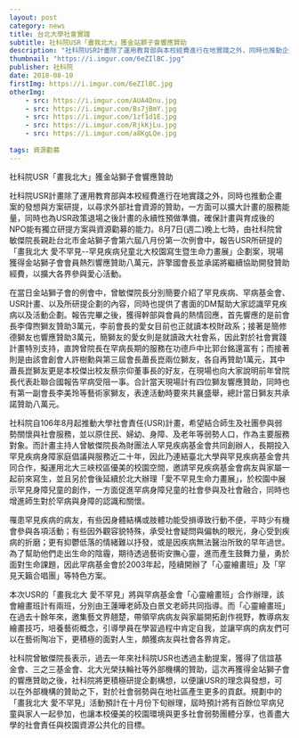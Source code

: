 ```yaml
---
layout: post
category: news
title: 台北大學社會實踐
subtitle: 社科院USR「畫我北大」獲金站獅子會響應贊助
description: "社科院USR計畫除了運用教育部與本校經費進行在地實踐之外，同時也推動企畫案的發想與方案研提，以尋求外部社會資源的贊助..."
thumbnail: "https://i.imgur.com/6eZIlBC.jpg"
publisher: 社科院
date: 2018-08-10 
firstImg: https://i.imgur.com/6eZIlBC.jpg
otherImg:
    - src: https://i.imgur.com/AUA4Dnu.jpg
    - src: https://i.imgur.com/Bs7jBmY.jpg
    - src: https://i.imgur.com/1zf1d1E.jpg
    - src: https://i.imgur.com/RjkKjLu.jpg
    - src: https://i.imgur.com/a8KgLQe.jpg
    
tags: 資源勸募
---
```


社科院USR「畫我北大」獲金站獅子會響應贊助

社科院USR計畫除了運用教育部與本校經費進行在地實踐之外，同時也推動企畫案的發想與方案研提，以尋求外部社會資源的贊助，一方面可以擴大計畫的服務能量，同時也為USR政策退場之後計畫的永續性預做準備，確保計畫與育成後的NPO能有獨立研提方案與資源勸募的能力。8月7日(週二)晚上七時，由社科院曾敏傑院長親赴台北市金站獅子會第六屆八月份第一次例會中，報告USR所研提的「畫我北大 愛不罕見--罕見疾病兒童北大校園寫生暨生命力畫展」企劃案，現場獲得金站獅子會會員熱烈響應贊助八萬元，許擎國會長並承諾將繼續協助開發贊助經費，以擴大各界參與愛心活動。

在當日金站獅子會的例會中，曾敏傑院長分別簡要介紹了罕見疾病、罕病基金會、USR計畫、以及所研提企劃的內容，同時也提供了書面的DM幫助大家認識罕見疾病以及活動企劃。報告完畢之後，獲得幹部與會員的熱情回應，首先響應的是前會長李偉煦獅友贊助3萬元，李前會長的愛女目前也正就讀本校財政系；接著是簡修德獅友也響應贊助3萬元，簡獅友的愛女則是就讀政大社會系，因此對於社會實踐計畫特別支持，直誇曾院長在罕病長期的服務在功德戶中比郭台銘還富有；而接著則是由該會創會人許樹勳與第三屆會長蕭長崑兩位獅友，各自再贊助1萬元，其中蕭長崑獅友更是本校傑出校友蔡宗仰董事長的好友，在現場也向大家說明前年曾院長代表赴聯合國報告罕病受阻一事。合計當天現場計有四位獅友響應贊助，同時也有第一副會長李美玲等藝術家獅友，表達活動時要來共襄盛舉，總計當日獅友共承諾贊助八萬元。

社科院自106年8月起推動大學社會責任(USR)計畫，希望結合師生及社團參與弱勢關懷與社會服務，並以原住民、婦幼、身障、及老年等弱勢人口，作為主要服務對象。而計畫主持人曾敏傑院長為財團法人罕見疾病基金會共同創辦人，長期投入罕見疾病身障家庭倡議與服務近二十年，因此乃連結臺北大學與罕見疾病基金會共同合作，擬運用北大三峽校區優美的校園空間，邀請罕見疾病基金會病友與家屬一起前來寫生，並且另於會後延續於北大辦理「愛不罕見生命力畫展」，於校園中展示罕見身障兒童的創作，一方面促進罕病身障兒童的社會參與及社會融合，同時也增進師生對於罕病與身障的認識和關懷。

罹患罕見疾病的病友，有些因身體結構或肢體功能受損導致行動不便，平時少有機會參與各項活動；有些因外觀容貌特殊，承受社會疑問與偏執的眼光，身心受到疾病的折磨；更有抑鬱低落的情緒難以抒發，或是因疾病無法醫治所致的早年過世。為了幫助他們走出生命的陰霾，期待透過藝術安撫心靈，進而產生鼓舞力量，勇於面對生命課題，因此罕病基金會於2003年起，陸續開辦了「心靈繪畫班」及「罕見天籟合唱團」等特色方案。

本次USR的「畫我北大 愛不罕見」將與罕病基金會「心靈繪畫班」合作辦理，該會繪畫班計有兩班，分別由王蓮曄老師及白景文老師共同指導。而「心靈繪畫班」在過去十餘年來，邀集藝文界翹楚，帶領罕病病友與家屬開拓創作視野，教導病友繪畫技巧，培養藝術概念，引導學員在學習過程中肯定自我，並讓罕病的病友們可以在藝術陶冶下，更積極的面對人生，頗獲病友與社會各界肯定。

社科院曾敏傑院長表示，過去一年來社科院USR也透過主動提案，獲得了信誼基金會、三之三基金會、北大光榮扶輪社等外部機構的贊助，這次再獲得金站獅子會的響應贊助之後，社科院將更積極研提企劃構想，以便讓USR的理念與發想，可以在外部機構的贊助之下，對於社會弱勢與在地社區產生更多的貢獻。規劃中的「畫我北大 愛不罕見」活動預計在十月份下旬辦理，屆時預計將有百餘位罕病兒童與家人一起參加，也讓本校優美的校園環境與更多社會弱勢團體分享，也善盡大學的社會責任與校園資源公共化的目標。

